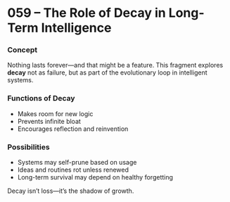 # 059 – The Role of Decay in Long-Term Intelligence

### Concept

Nothing lasts forever—and that might be a feature. This fragment explores **decay** not as failure, but as part of the evolutionary loop in intelligent systems.

### Functions of Decay

- Makes room for new logic
- Prevents infinite bloat
- Encourages reflection and reinvention

### Possibilities

- Systems may self-prune based on usage
- Ideas and routines rot unless renewed
- Long-term survival may depend on healthy forgetting

Decay isn’t loss—it’s the shadow of growth.
